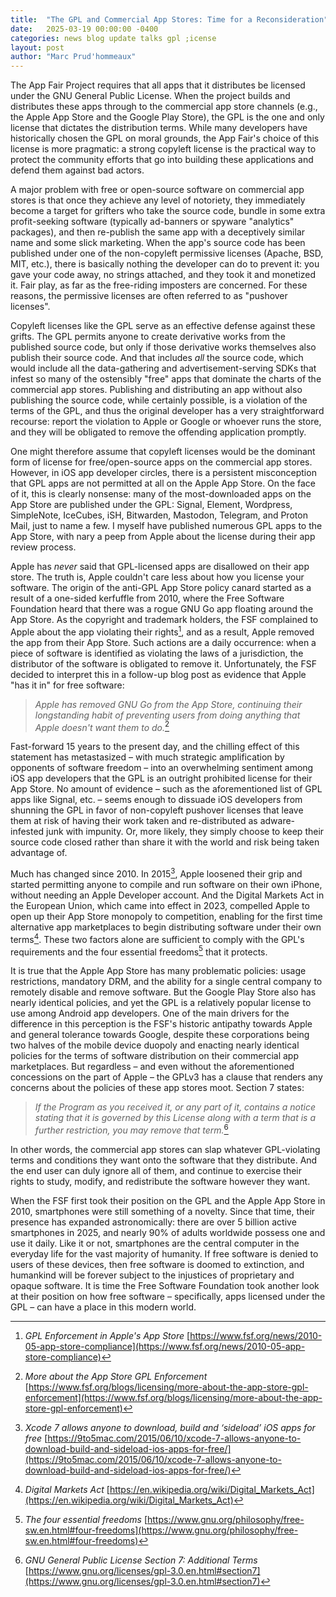 ```yaml
---
title:  "The GPL and Commercial App Stores: Time for a Reconsideration"
date:   2025-03-19 00:00:00 -0400
categories: news blog update talks gpl ;icense
layout: post
author: "Marc Prud'hommeaux"
---
```


The App Fair Project requires that all apps that it distributes be licensed under the GNU General Public License. When the project builds and distributes these apps through to the commercial app store channels (e.g., the Apple App Store and the Google Play Store), the GPL is the one and only license that dictates the distribution terms. While many developers have historically chosen the GPL on moral grounds, the App Fair's choice of this license is more pragmatic: a strong copyleft license is the practical way to protect the community efforts that go into building these applications and defend them against bad actors.

A major problem with free or open-source software on commercial app stores is that once they achieve any level of notoriety, they immediately become a target for grifters who take the source code, bundle in some extra profit-seeking software (typically ad-banners or spyware "analytics" packages), and then re-publish the same app with a deceptively similar name and some slick marketing. When the app's source code has been published under one of the non-copyleft permissive licenses (Apache, BSD, MIT, etc.), there is basically nothing the developer can do to prevent it: you gave your code away, no strings attached, and they took it and monetized it. Fair play, as far as the free-riding imposters are concerned. For these reasons, the permissive licenses are often referred to as "pushover licenses".

Copyleft licenses like the GPL serve as an effective defense against these grifts. The GPL permits anyone to create derivative works from the published source code, but only if those derivative works themselves also publish their source code. And that includes *all* the source code, which would include all the data-gathering and advertisement-serving SDKs that infest so many of the ostensibly "free" apps that dominate the charts of the commercial app stores. Publishing and distributing an app without also publishing the source code, while certainly possible, is a violation of the terms of the GPL, and thus the original developer has a very straightforward recourse: report the violation to Apple or Google or whoever runs the store, and they will be obligated to remove the offending application promptly.

One might therefore assume that copyleft licenses would be the dominant form of license for free/open-source apps on the commercial app stores. However, in iOS app developer circles, there is a persistent misconception that GPL apps are not permitted at all on the Apple App Store. On the face of it, this is clearly nonsense: many of the most-downloaded apps on the App Store are published under the GPL: Signal, Element, Wordpress, SimpleNote, IceCubes, iSH, Bitwarden, Mastodon, Telegram, and Proton Mail, just to name a few. I myself have published numerous GPL apps to the App Store, with nary a peep from Apple about the license during their app review process.

Apple has _never_ said that GPL-licensed apps are disallowed on their app store. The truth is, Apple couldn't care less about how you license your software. The origin of the anti-GPL App Store policy canard started as a result of a one-sided kerfuffle from 2010, where the Free Software Foundation heard that there was a rogue GNU Go app floating around the App Store. As the copyright and trademark holders, the FSF complained to Apple about the app violating their rights[^1], and as a result, Apple removed the app from their App Store. Such actions are a daily occurrence: when a piece of software is identified as violating the laws of a jurisdiction, the distributor of the software is obligated to remove it. Unfortunately, the FSF decided to interpret this in a follow-up blog post as evidence that Apple "has it in" for free software: 

> _Apple has removed GNU Go from the App Store, continuing their longstanding habit of preventing users from doing anything that Apple doesn't want them to do._[^2]

[^1]: _GPL Enforcement in Apple's App Store_ [https://www.fsf.org/news/2010-05-app-store-compliance](https://www.fsf.org/news/2010-05-app-store-compliance)
[^2]: _More about the App Store GPL Enforcement_ [https://www.fsf.org/blogs/licensing/more-about-the-app-store-gpl-enforcement](https://www.fsf.org/blogs/licensing/more-about-the-app-store-gpl-enforcement)

Fast-forward 15 years to the present day, and the chilling effect of this statement has metastasized – with much strategic amplification by opponents of software freedom – into an overwhelming sentiment among iOS app developers that the GPL is an outright prohibited license for their App Store. No amount of evidence – such as the aforementioned list of GPL apps like Signal, etc. – seems enough to dissuade iOS developers from shunning the GPL in favor of non-copyleft pushover licenses that leave them at risk of having their work taken and re-distributed as adware-infested junk with impunity. Or, more likely, they simply choose to keep their source code closed rather than share it with the world and risk being taken advantage of.

Much has changed since 2010. In 2015[^3], Apple loosened their grip and started permitting anyone to compile and run software on their own iPhone, without needing an Apple Developer account. And the Digital Markets Act in the European Union, which came into effect in 2023, compelled Apple to open up their App Store monopoly to competition, enabling for the first time alternative app marketplaces to begin distributing software under their own terms[^4]. These two factors alone are sufficient to comply with the GPL's requirements and the four essential freedoms[^5] that it protects.

[^3]: _Xcode 7 allows anyone to download, build and ‘sideload’ iOS apps for free_ [https://9to5mac.com/2015/06/10/xcode-7-allows-anyone-to-download-build-and-sideload-ios-apps-for-free/](https://9to5mac.com/2015/06/10/xcode-7-allows-anyone-to-download-build-and-sideload-ios-apps-for-free/)
[^4]: _Digital Markets Act_ [https://en.wikipedia.org/wiki/Digital_Markets_Act](https://en.wikipedia.org/wiki/Digital_Markets_Act)
[^5]: _The four essential freedoms_ [https://www.gnu.org/philosophy/free-sw.en.html#four-freedoms](https://www.gnu.org/philosophy/free-sw.en.html#four-freedoms)

It is true that the Apple App Store has many problematic policies: usage restrictions, mandatory DRM, and the ability for a single central company to remotely disable and remove software. But the Google Play Store also has nearly identical policies, and yet the GPL is a relatively popular license to use among Android app developers. One of the main drivers for the difference in this perception is the FSF's historic antipathy towards Apple and general tolerance towards Google, despite these corporations being two halves of the mobile device duopoly and enacting nearly identical policies for the terms of software distribution on their commercial app marketplaces. But regardless – and even without the aforementioned concessions on the part of Apple – the GPLv3 has a clause that renders any concerns about the policies of these app stores moot. Section 7 states:

> _If the Program as you received it, or any part of it, contains a notice stating that it is governed by this License along with a term that is a further restriction, you may remove that term._[^6]

[^6]: _GNU General Public License Section 7: Additional Terms_ [https://www.gnu.org/licenses/gpl-3.0.en.html#section7](https://www.gnu.org/licenses/gpl-3.0.en.html#section7)

In other words, the commercial app stores can slap whatever GPL-violating terms and conditions they want onto the software that they distribute. And the end user can duly ignore all of them, and continue to exercise their rights to study, modify, and redistribute the software however they want.

When the FSF first took their position on the GPL and the Apple App Store in 2010, smartphones were still something of a novelty. Since that time, their presence has expanded astronomically: there are over 5 billion active smartphones in 2025, and nearly 90% of adults worldwide possess one and use it daily. Like it or not, smartphones are the central computer in the everyday life for the vast majority of humanity. If free software is denied to users of these devices, then free software is doomed to extinction, and humankind will be forever subject to the injustices of proprietary and opaque software. It is time the Free Software Foundation took another look at their position on how free software – specifically, apps licensed under the GPL – can have a place in this modern world.
